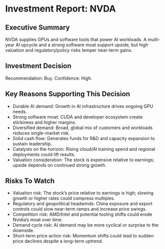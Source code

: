 # Investment Report: NVDA
## Executive Summary
NVDA supplies GPUs and software tools that power AI workloads. A multi-year AI upcycle and a strong software moat support upside, but high valuation and regulatory/policy risks temper near-term gains.

## Investment Decision
Recommendation: Buy. Confidence: High.

## Key Reasons Supporting This Decision
- Durable AI demand: Growth in AI infrastructure drives ongoing GPU needs.
- Strong software moat: CUDA and developer ecosystem create stickiness and higher margins.
- Diversified demand: Broad, global mix of customers and workloads reduces single-market risk.
- Solid cash flow: Generates funds for R&D and capacity expansion to sustain leadership.
- Catalysts on the horizon: Rising cloud/AI training spend and regional deployments could lift results.
- Valuation consideration: The stock is expensive relative to earnings; upside depends on continued strong growth.

## Risks To Watch
- Valuation risk: The stock’s price relative to earnings is high; slowing growth or higher rates could compress multiples.
- Regulatory and geopolitical headwinds: China exposure and export controls could slow near-term ramps and increase price swings.
- Competition risk: AMD/Intel and potential tooling shifts could erode Nvidia’s moat over time.
- Demand cycle risk: AI demand may be more cyclical or surprise to the downside.
- Short-term price action risk: Momentum shifts could lead to sudden price declines despite a long-term uptrend.